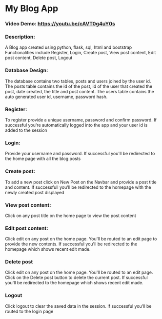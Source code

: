 # My Blog App
### Video Demo: https://youtu.be/cAVT0g4uY0s
### Description:
A Blog app created using python, flask, sql, html and bootstrap
Functionalities include Register, Login, Create post, View post content, Edit post content, Delete post, Logout

### Database Design:

The database contains two tables, posts and users joined by the user id. The posts table contains the id of the post, id of the user that created the post, date created, the title and post content. The users table contains the auto generated user id, username, password hash. 


### Register: 
To register provide a unique username, password and confirm password. If successful you're automatically logged into the app and your user id is added to the session

### Login:
Provide your username and password. If successful you'll be redirected to the home page with all the blog posts

### Create post:
To add a new post click on New Post on the Navbar and provide a post title and content. If successfull you'll  be redirected to the homepage with the newly created post displayed

### View post content:
Click on any post title on the home page to view the post content

### Edit post content:
Click edit on any post on the home page. You'll be routed to an edit page to provide the new contents. If successful you'll be redirected to the homepage which shows recent edit made.

### Delete post
Click edit on any post on the home page. You'll be routed to an edit page. Click on the Delete post button to delete the current post. If successful you'll be redirected to the homepage which shows recent edit made.

### Logout
Click logout to clear the saved data in the session. If successful you'll be routed to the login page